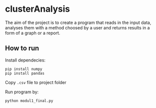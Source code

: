 # clusterAnalysis

The aim of the project is to create a  program that reads in the input data, analyses them with a method choosed by a user and returns results in a form of a graph or a report. 

## How to run

Install dependecies: 
```
pip install numpy
pip install pandas
```
Copy `.csv` file to project folder 

Run program by: 
```
python modul1_final.py
```
